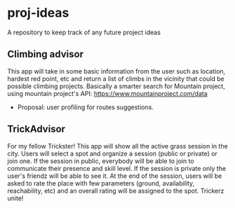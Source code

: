 # proj-ideas
A repository to keep track of any future project ideas 


## Climbing advisor
This app will take in some basic information from the user such as location, hardest red point, etc and return a list of climbs in the vicinity that could be possible climbing projects. Basically a smarter search for Mountain project, using mountain project's API: <https://www.mountainproject.com/data>

 - Proposal: user profiling for routes suggestions.

## TrickAdvisor
For my fellow Trickster! This app will show all the active grass session in the city. Users will select a spot and organize a session (public or private) or join one. If the session in public, everybody will be able to join to communicate their presence and skill level. If the session is private only the user's friendz will be able to see it. At the end of the session, users will be asked to rate the place with few parameters (ground, availability, reachability, etc) and an overall rating will be assigned to the spot. Trickerz unite!
